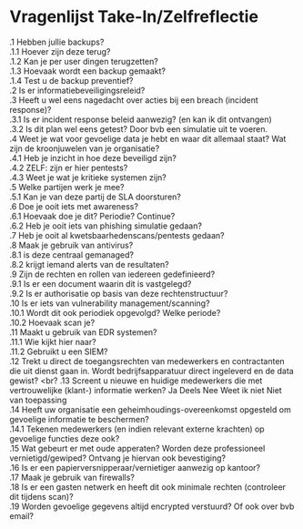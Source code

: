 # Vragenlijst Take-In/Zelfreflectie
.1 Hebben jullie backups? <br>
  .1.1 Hoever zijn deze terug? <br>
  .1.2 Kan je per user dingen terugzetten? <br>
  .1.3 Hoevaak wordt een backup gemaakt? <br>
  .1.4 Test u de backup preventief? <br>
.2 Is er informatiebeveiligingsreleid? <br>
.3 Heeft u wel eens nagedacht over acties bij een breach (incident response)? <br>
  .3.1 Is er incident response beleid aanwezig? (en kan ik dit ontvangen) <br>
  .3.2 Is dit plan wel eens getest? Door bvb een simulatie uit te voeren. <br>
.4 Weet je wat voor gevoelige data je hebt en waar dit allemaal staat? Wat zijn de kroonjuwelen van je organisatie? <br>
  .4.1 Heb je inzicht in hoe deze beveiligd zijn? <br>
  .4.2 ZELF: zijn er hier pentests? <br>
  .4.3 Weet je wat je kritieke systemen zijn? <br>
.5 Welke partijen werk je mee? <br>
  .5.1 Kan je van deze partij de SLA doorsturen? <br>
.6 Doe je ooit iets met awareness? <br>
  .6.1 Hoevaak doe je dit? Periodie? Continue? <br>
  .6.2 Heb je ooit iets van phishing simulatie gedaan? <br>
.7 Heb je ooit al kwetsbaarhedenscans/pentests gedaan? <br>
.8 Maak je gebruik van antivirus? <br>
  .8.1 is deze centraal gemanaged? <br>
  .8.2 krijgt iemand alerts van de resultaten? <br>
.9 Zijn de rechten en rollen van iedereen gedefinieerd? <br> 
.9.1 Is er een document waarin dit is vastgelegd? <br>
.9.2 Is er authorisatie op basis van deze rechtenstructuur? <br>
.10 Is er iets van vulnerability management/scanning? <br>
.10.1 Wordt dit ook periodiek opgevolgd? Welke periode? <br>
.10.2 Hoevaak scan je? <br>
.11 Maakt u gebruik van EDR systemen? <br>
.11.1 Wie kijkt hier naar? <br>
.11.2 Gebruikt u een SIEM? <br>
.12 Trekt u direct de toegangsrechten van medewerkers
en contractanten die uit dienst gaan in. Wordt
bedrijfsapparatuur direct ingeleverd en de data gewist?  <br?
.13  Screent u nieuwe en huidige medewerkers die met
vertrouwelijke (klant-) informatie werken? Ja Deels Nee Weet ik niet Niet van toepassing <br>
.14 Heeft uw organisatie een geheimhoudings-overeenkomst
opgesteld om gevoelige informatie te beschermen? <br>
  .14.1 Tekenen medewerkers (en indien relevant externe krachten)
  op gevoelige functies deze ook? <br>
.15 Wat gebeurt er met oude apperaten? Worden deze professioneel vernietigd/gewiped? Ontvang je hiervan ook bevestiging? <br>
.16 Is er een papierversnipperaar/vernietiger aanwezig op kantoor? <br>
.17 Maak je gebruik van firewalls? <br>
.18 Is er een gasten netwerk en heeft dit ook minimale rechten (controleer dit tijdens scan)? <br>
.19 Worden gevoelige gegevens altijd encrypted verstuurd? Of ook over bvb email?

